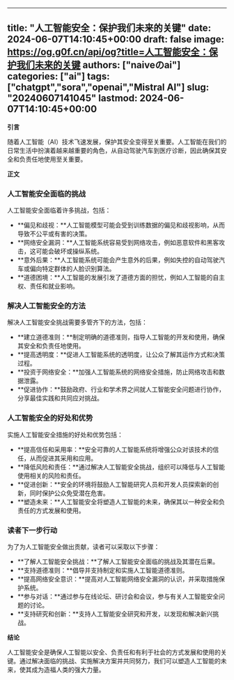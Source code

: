 
---
title: "人工智能安全：保护我们未来的关键"
date: 2024-06-07T14:10:45+00:00
draft: false
image: https://og.g0f.cn/api/og?title=人工智能安全：保护我们未来的关键
authors: ["naiveのai"]
categories: ["ai"]
tags: ["chatgpt","sora","openai","Mistral AI"]
slug: "20240607141045"
lastmod: 2024-06-07T14:10:45+00:00
---
**引言**

随着人工智能（AI）技术飞速发展，保护其安全变得至关重要。人工智能在我们的日常生活中扮演着越来越重要的角色，从自动驾驶汽车到医疗诊断，因此确保其安全和负责任地使用至关重要。

**正文**

### 人工智能安全面临的挑战

人工智能安全面临着许多挑战，包括：

- **偏见和歧视：**人工智能模型可能会受到训练数据的偏见和歧视影响，从而导致不公平或有害的决策。
- **网络安全漏洞：**人工智能系统容易受到网络攻击，例如恶意软件和黑客攻击，这可能会破坏或操纵系统。
- **意外后果：**人工智能系统可能会产生意外的后果，例如失控的自动驾驶汽车或偏向特定群体的人脸识别算法。
- **道德困境：**人工智能的发展引发了道德方面的担忧，例如人工智能的自主权、责任和就业影响。

### 解决人工智能安全的方法

解决人工智能安全挑战需要多管齐下的方法，包括：

- **建立道德准则：**制定明确的道德准则，指导人工智能的开发和使用，确保其安全和负责任地使用。
- **提高透明度：**促进人工智能系统的透明度，让公众了解其运作方式和决策过程。
- **投资于网络安全：**加强人工智能系统的网络安全措施，防止网络攻击和数据泄露。
- **促进协作：**鼓励政府、行业和学术界之间就人工智能安全问题进行协作，分享最佳实践和共同应对挑战。

### 人工智能安全的好处和优势

实施人工智能安全措施的好处和优势包括：

- **提高信任和采用率：**安全可靠的人工智能系统将增强公众对该技术的信任，从而促进其采用和应用。
- **降低风险和责任：**通过解决人工智能安全挑战，组织可以降低与人工智能使用相关的风险和责任。
- **促进创新：**安全的环境将鼓励人工智能研究人员和开发人员探索新的创新，同时保护公众免受潜在危害。
- **塑造未来：**人工智能安全将塑造人工智能的未来，确保其以一种安全和负责任的方式发展和使用。

### 读者下一步行动

为了为人工智能安全做出贡献，读者可以采取以下步骤：

- **了解人工智能安全挑战：**了解人工智能安全面临的挑战及其潜在后果。
- **支持道德准则：**倡导并支持制定和实施人工智能道德准则。
- **提高网络安全意识：**提高对人工智能网络安全漏洞的认识，并采取措施保护系统。
- **参与对话：**通过参与在线论坛、研讨会和会议，参与有关人工智能安全问题的讨论。
- **支持研究和创新：**支持人工智能安全研究和开发，以发现和解决新兴挑战。

**结论**

人工智能安全是确保人工智能以安全、负责任和有利于社会的方式发展和使用的关键。通过解决面临的挑战、实施解决方案并共同努力，我们可以塑造人工智能的未来，使其成为造福人类的强大力量。